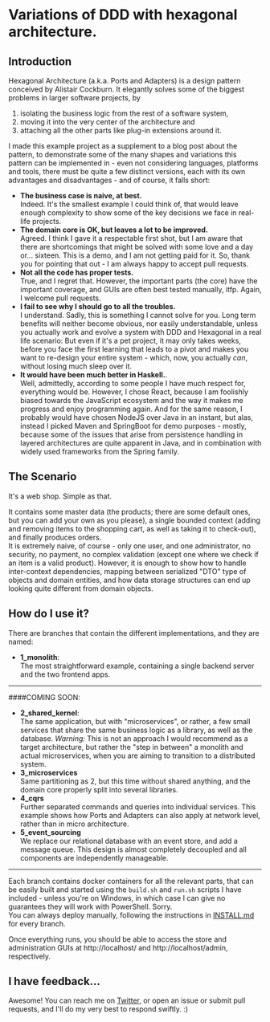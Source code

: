 # Variations of DDD with hexagonal architecture.

## Introduction

Hexagonal Architecture (a.k.a. Ports and Adapters) is a design pattern conceived by Alistair Cockburn.
It elegantly solves some of the biggest problems in larger software projects, by 
1) isolating the business logic from the rest of a software system, 
2) moving it into the very center of the architecture and 
3) attaching all the other parts like plug-in extensions around it. 

I made this example project as a supplement to a blog post about the pattern, to demonstrate some of the many shapes and variations this pattern can be implemented in - 
even not considering languages, platforms and tools, there must be quite a few distinct versions, 
each with its own advantages and disadvantages - and of course, it falls short: 
- **The business case is naive, at best.** \
Indeed. It's the smallest example I could think of, that would leave enough complexity to show some of the key decisions we face in real-life projects. 
- **The domain core is OK, but leaves a lot to be improved.** \
Agreed. I think I gave it a respectable first shot, but I am aware that there are shortcomings that might be solved with some love and a day or... 
sixteen. This is a demo, and I am not getting paid for it. So, thank you for pointing that out - I am always happy to accept pull requests.
- **Not all the code has proper tests.** \
True, and I regret that. However, the important parts (the core) have the important coverage, and GUIs are often best tested manually, itfp. 
Again, I welcome pull requests.
- **I fail to see why I should go to all the troubles.** \
I understand. Sadly, this is something I cannot solve for you. 
Long term benefits will neither become obvious, nor easily understandable, unless you actually work and evolve a system with DDD and Hexagonal in a real life scenario: 
But even if it's a pet project, it may only takes weeks, before you face the first learning that leads to a pivot and makes you want to re-design your entire system - which, now, you actually _can_, without losing much sleep over it.
- **It would have been much better in Haskell.**. \
Well, admittedly, according to some people I have much respect for, everything would be.
However, I chose React, because I am foolishly biased towards the JavaScript ecosystem and the way it makes me progress and enjoy programming again.
And for the same reason, I probably would have chosen NodeJS over Java in an instant, but alas, instead I picked Maven and SpringBoot for demo purposes - 
mostly, because some of the issues that arise from persistence handling in layered architectures are quite apparent in Java, 
and in combination with widely used frameworks from the Spring family. 
 
## The Scenario

It's a web shop. Simple as that.

It contains some master data (the products; there are some default ones, but you can add your own as you please), 
a single bounded context (adding and removing items to the shopping cart, as well as taking it to check-out), 
and finally produces orders. \
It is extremely naive, of course - only one user, and one administrator, no security, no payment, no complex validation 
(except one where we check if an item is a valid product). However, it is enough to show how to handle inter-context dependencies, mapping between serialized "DTO" type of objects and domain entities, and how data storage structures can end up looking quite different from domain objects.

## How do I use it?

There are branches that contain the different implementations, and they are named:
- **1_monolith**: \
The most straightforward example, containing a single backend server and the two frontend apps.
--- 
####COMING SOON:

- **2_shared_kernel**: \
The same application, but with "microservices", or rather, a few small services that share the same business logic as a library, as well as the database. _Warning:_ This is not an approach I would recommend as a target architecture, but rather the "step in between" a monolith and actual microservices, when you are aiming to transition to a distributed system.
- **3_microservices** \
Same partitioning as 2, but this time without shared anything, and the domain core properly split into several libraries.
- **4_cqrs** \
Further separated commands and queries into individual services. This example shows how Ports and Adapters can also apply at network level, rather than in micro architecture.
- **5_event_sourcing** \
We replace our relational database with an event store, and add a message queue. This design is almost completely decoupled and all components are independently manageable.
---

Each branch contains docker containers for all the relevant parts, that can be easily built and started using the 
`build.sh` and `run.sh` scripts I have included - unless you're on Windows, in which case I can give no guarantees they will work with PowerShell. 
Sorry. \
You can always deploy manually, following the instructions in [INSTALL.md](INSTALL.md) for every branch.

Once everything runs, you should be able to access the store and administration GUIs at http://localhost/ and http://localhost/admin, respectively.

## I have feedback...

Awesome! You can reach me on [Twitter](https://twitter.com/w3ltraumpirat), or open an issue or submit pull requests, 
and I'll do my very best to respond swiftly. :) 
